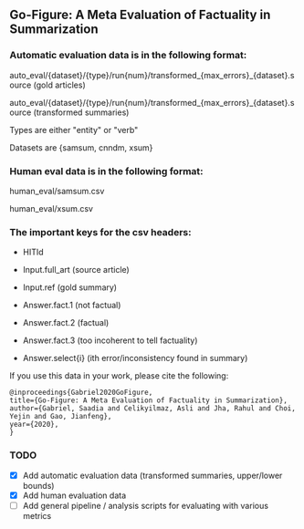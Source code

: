 ## Go-Figure: A Meta Evaluation of Factuality in Summarization

### Automatic evaluation data is in the following format:

auto_eval/{dataset}/{type}/run{num}/transformed_{max_errors}_{dataset}.source (gold articles) 

auto_eval/{dataset}/{type}/run{num}/transformed_{max_errors}_{dataset}.source (transformed summaries) 

Types are either "entity" or "verb"

Datasets are {samsum, cnndm, xsum}

### Human eval data is in the following format:

human_eval/samsum.csv 

human_eval/xsum.csv 

### The important keys for the csv headers:

- HITId

- Input.full_art (source article)

- Input.ref (gold summary)

- Answer.fact.1 (not factual) 

- Answer.fact.2 (factual)

- Answer.fact.3 (too incoherent to tell factuality) 

- Answer.select{i} (ith error/inconsistency found in summary) 

If you use this data in your work, please cite the following:

```
@inproceedings{Gabriel2020GoFigure,
title={Go-Figure: A Meta Evaluation of Factuality in Summarization},
author={Gabriel, Saadia and Celikyilmaz, Asli and Jha, Rahul and Choi, Yejin and Gao, Jianfeng},
year={2020},
}
```

### TODO

- [x] Add automatic evaluation data (transformed summaries, upper/lower bounds) 
- [x] Add human evaluation data 
- [ ] Add general pipeline / analysis scripts for evaluating with various metrics 
